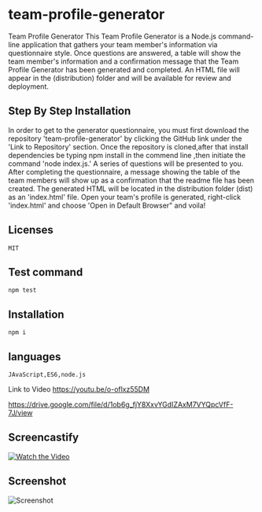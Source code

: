 # team-profile-generator

Team Profile Generator
This Team Profile Generator is a Node.js command-line application that gathers your team member's information via questionnaire style. Once questions are answered, a table will show the team member's information and a confirmation message that the Team Profile Generator has been generated and completed. An HTML file will appear in the (distribution) folder and will be available for review and deployment.

## Step By Step Installation

In order to get to the generator questionnaire, you must first download the repository 'team-profile-generator' by clicking the GitHub link under the 'Link to Repository' section. Once the repository is cloned,after that install dependencies be typing npm install in the commend line ,then initiate the command 'node index.js.' A series of questions will be presented to you. After completing the questionnaire, a message showing the table of the team members will show up as a confirmation that the readme file has been created. The generated HTML will be located in the distribution folder (dist) as an 'index.html' file. Open your team's profile is generated, right-click 'index.html' and choose 'Open in Default Browser" and voila!

## Licenses

```${blackBlink.name}
MIT
```

## Test command

```${blackBlink.name}
npm test
```

## Installation

```${blackBlink.name}
npm i
```

## languages

```${blackBlink.name}
JAvaScript,ES6,node.js
```

Link to Video
<https://youtu.be/o-oflxz55DM>

<https://drive.google.com/file/d/1ob6g_fjY8XxvYGdIZAxM7VYQpcVfF-7J/view>

## Screencastify

[![Watch the Video]()](https://youtu.be/o-oflxz55DM "Team Profile Generator")

## Screenshot

![Screenshot](assets/images/ssh1.jpg)
